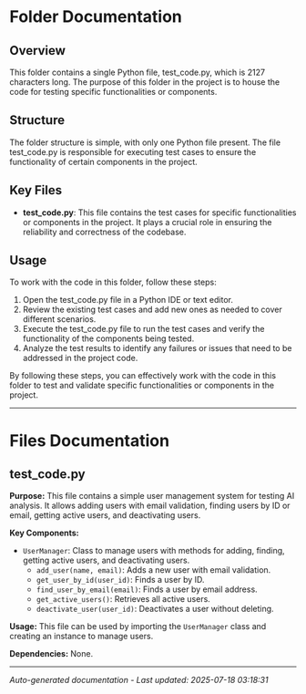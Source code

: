 # Folder Documentation

## Overview
This folder contains a single Python file, test_code.py, which is 2127 characters long. The purpose of this folder in the project is to house the code for testing specific functionalities or components.

## Structure
The folder structure is simple, with only one Python file present. The file test_code.py is responsible for executing test cases to ensure the functionality of certain components in the project.

## Key Files
- **test_code.py**: This file contains the test cases for specific functionalities or components in the project. It plays a crucial role in ensuring the reliability and correctness of the codebase.

## Usage
To work with the code in this folder, follow these steps:
1. Open the test_code.py file in a Python IDE or text editor.
2. Review the existing test cases and add new ones as needed to cover different scenarios.
3. Execute the test_code.py file to run the test cases and verify the functionality of the components being tested.
4. Analyze the test results to identify any failures or issues that need to be addressed in the project code.

By following these steps, you can effectively work with the code in this folder to test and validate specific functionalities or components in the project.

---

# Files Documentation

## test_code.py

**Purpose:** This file contains a simple user management system for testing AI analysis. It allows adding users with email validation, finding users by ID or email, getting active users, and deactivating users.

**Key Components:**
- `UserManager`: Class to manage users with methods for adding, finding, getting active users, and deactivating users.
  - `add_user(name, email)`: Adds a new user with email validation.
  - `get_user_by_id(user_id)`: Finds a user by ID.
  - `find_user_by_email(email)`: Finds a user by email address.
  - `get_active_users()`: Retrieves all active users.
  - `deactivate_user(user_id)`: Deactivates a user without deleting.

**Usage:** This file can be used by importing the `UserManager` class and creating an instance to manage users.

**Dependencies:** None.

---
*Auto-generated documentation - Last updated: 2025-07-18 03:18:31*
